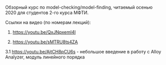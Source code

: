 Обзорный курс по model-checking/model-finding, читаемый осенью 2020 для студентов 2-го курса МФТИ.

Ссылки на видео (по номерам лекций):

1. https://youtu.be/QxJNpxemI4I

2. https://youtu.be/sMTRU8ts4ZA

3.1 https://youtu.be/AjtCH8pCU6s - небольшое введение в работу с Alloy Analyzer, модуль линейного порядка
